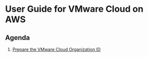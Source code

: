 # User Guide for VMware Cloud on AWS

## Agenda
1. [Prepare the VMware Cloud Organization ID](./vmc-org-id.md)

